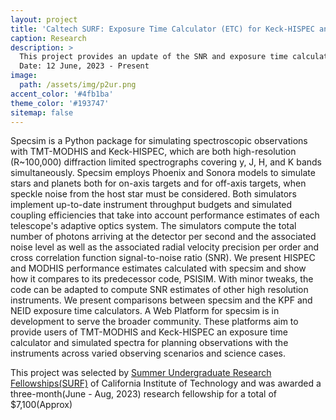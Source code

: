 ```yaml
---
layout: project
title: 'Caltech SURF: Exposure Time Calculator (ETC) for Keck‑HISPEC and TMT‑MODHIS'
caption: Research
description: >
  This project provides an update of the SNR and exposure time calculation tool and its web platform for Keck-HISPEC as well as TMT-    MODHIS.
  Date: 12 June, 2023 - Present
image: 
  path: /assets/img/p2ur.png
accent_color: '#4fb1ba'
theme_color: '#193747'
sitemap: false
---
```

Specsim is a Python package for simulating spectroscopic observations with TMT-MODHIS and Keck-HISPEC, which are both high-resolution (R~100,000) diffraction limited spectrographs covering y, J, H, and K bands simultaneously. Specsim employs Phoenix and Sonora models to simulate stars and planets both for on-axis targets and for off-axis targets, when speckle noise from the host star must be considered. Both simulators implement up-to-date instrument throughput budgets and simulated coupling efficiencies that take into account performance estimates of each telescope's adaptive optics system. The simulators compute the total number of photons arriving at the detector per second and the associated noise level as well as the associated radial velocity precision per order and cross correlation function signal-to-noise ratio (SNR). We present HISPEC and MODHIS performance estimates calculated with specsim and show how it compares to its predecessor code, PSISIM. With minor tweaks, the code can be adapted to compute SNR estimates of other high resolution instruments. We present comparisons between specsim and the KPF and NEID exposure time calculators. A Web Platform for specsim is in development to serve the broader community. These platforms aim to provide users of TMT-MODHIS and Keck-HISPEC an exposure time calculator and simulated spectra for planning observations with the instruments across varied observing scenarios and science cases.

This project was selected by [Summer Undergraduate Research Fellowships(SURF)](https://sfp.caltech.edu/undergraduate-research/programs/surf) of California Institute of Technology and was awarded a three-month(June - Aug, 2023) research fellowship for a total of $7,100(Approx)
